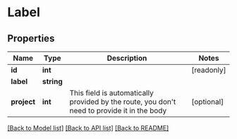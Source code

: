 # Label

## Properties
Name | Type | Description | Notes
------------ | ------------- | ------------- | -------------
**id** | **int** |  | [readonly] 
**label** | **string** |  | 
**project** | **int** | This field is automatically provided by the route, you don&#39;t need to provide it in the body | [optional] 

[[Back to Model list]](../README.md#documentation-for-models) [[Back to API list]](../README.md#documentation-for-api-endpoints) [[Back to README]](../README.md)


